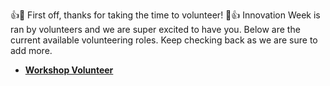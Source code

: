 👍🎉 First off, thanks for taking the time to volunteer! 🎉👍 Innovation Week is ran by volunteers and we are super excited to have you. Below are the current available volunteering roles. Keep checking back as we are sure to add more.

* **[Workshop Volunteer](https://forms.gle/SaiEN6PNx2APfrVf7)**
